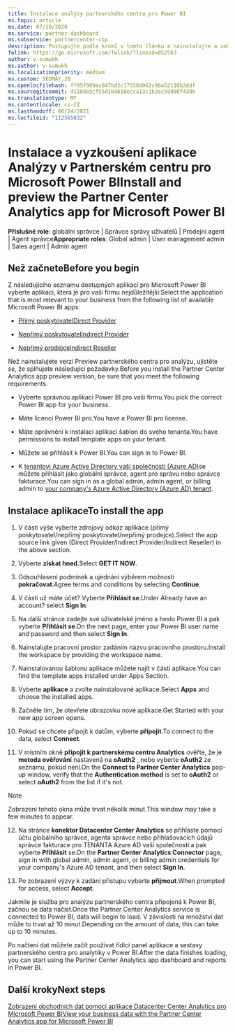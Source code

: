 ```yaml
---
title: Instalace analýzy partnerského centra pro Power BI
ms.topic: article
ms.date: 07/10/2020
ms.service: partner-dashboard
ms.subservice: partnercenter-csp
description: Postupujte podle kroků v tomto článku a nainstalujte a zobrazte si ukázkovou aplikaci partner Center Analytics pro Power BI (pro přímé partnery v CSP).
fwlink: https://go.microsoft.com/fwlink/?linkid=852583
author: v-sumukh
ms.author: v-sumukh
ms.localizationpriority: medium
ms.custom: SEOMAY.20
ms.openlocfilehash: ff95f989ac847bd2c17558d062c86a52110b2ddf
ms.sourcegitcommit: 4118de5cf55d1bd618ecca13c1b2ec59d80f43db
ms.translationtype: MT
ms.contentlocale: cs-CZ
ms.lasthandoff: 06/24/2021
ms.locfileid: "112565032"
---
```

# <a name="install-and-preview-the-partner-center-analytics-app-for-microsoft-power-bi"></a><span data-ttu-id="4a5e9-103">Instalace a vyzkoušení aplikace Analýzy v Partnerském centru pro Microsoft Power BI</span><span class="sxs-lookup"><span data-stu-id="4a5e9-103">Install and preview the Partner Center Analytics app for Microsoft Power BI</span></span>


<span data-ttu-id="4a5e9-104">**Příslušné role**: globální správce | Správce správy uživatelů | Prodejní agent | Agent správce</span><span class="sxs-lookup"><span data-stu-id="4a5e9-104">**Appropriate roles**: Global admin | User management admin | Sales agent | Admin agent</span></span>

## <a name="before-you-begin"></a><span data-ttu-id="4a5e9-105">Než začnete</span><span class="sxs-lookup"><span data-stu-id="4a5e9-105">Before you begin</span></span>

<span data-ttu-id="4a5e9-106">Z následujícího seznamu dostupných aplikací pro Microsoft Power BI vyberte aplikaci, která je pro vaši firmu nejdůležitější:</span><span class="sxs-lookup"><span data-stu-id="4a5e9-106">Select the application that is most relevant to your business from the following list of available Microsoft Power BI apps:</span></span>

- [<span data-ttu-id="4a5e9-107">Přímý poskytovatel</span><span class="sxs-lookup"><span data-stu-id="4a5e9-107">Direct Provider</span></span>](https://appsource.microsoft.com/product/power-bi/partnercenteranalytics.direct_provider_partner_analytics)

- [<span data-ttu-id="4a5e9-108">Nepřímý poskytovatel</span><span class="sxs-lookup"><span data-stu-id="4a5e9-108">Indirect Provider</span></span>](https://appsource.microsoft.com/product/power-bi/partnercenteranalytics.indirect_provider_partner_analytics)

- [<span data-ttu-id="4a5e9-109">Nepřímý prodejce</span><span class="sxs-lookup"><span data-stu-id="4a5e9-109">Indirect Reseller</span></span>](https://appsource.microsoft.com/product/power-bi/partnercenteranalytics.indirect_reseller_partner_analytics)

<span data-ttu-id="4a5e9-110">Než nainstalujete verzi Preview partnerského centra pro analýzu, ujistěte se, že splňujete následující požadavky.</span><span class="sxs-lookup"><span data-stu-id="4a5e9-110">Before you install the Partner Center Analytics app preview version, be sure that you meet the following requirements.</span></span>

- <span data-ttu-id="4a5e9-111">Vyberte správnou aplikaci Power BI pro vaši firmu.</span><span class="sxs-lookup"><span data-stu-id="4a5e9-111">You pick the correct Power BI app for your business.</span></span>

- <span data-ttu-id="4a5e9-112">Máte licenci Power BI pro.</span><span class="sxs-lookup"><span data-stu-id="4a5e9-112">You have a Power BI pro license.</span></span>

- <span data-ttu-id="4a5e9-113">Máte oprávnění k instalaci aplikací šablon do svého tenanta.</span><span class="sxs-lookup"><span data-stu-id="4a5e9-113">You have permissions to install template apps on your tenant.</span></span>

- <span data-ttu-id="4a5e9-114">Můžete se přihlásit k Power BI.</span><span class="sxs-lookup"><span data-stu-id="4a5e9-114">You can sign in to Power BI.</span></span>

- <span data-ttu-id="4a5e9-115">K [tenantovi Azure Active Directory vaší společnosti (Azure AD)](azure-active-directory-tenants-and-partner-center.md)se můžete přihlásit jako globální správce, agent pro správu nebo správce fakturace.</span><span class="sxs-lookup"><span data-stu-id="4a5e9-115">You can sign in as a global admin, admin agent, or billing admin to [your company's Azure Active Directory (Azure AD) tenant](azure-active-directory-tenants-and-partner-center.md).</span></span>

## <a name="to-install-the-app"></a><span data-ttu-id="4a5e9-116">Instalace aplikace</span><span class="sxs-lookup"><span data-stu-id="4a5e9-116">To install the app</span></span>

1. <span data-ttu-id="4a5e9-117">V části výše vyberte zdrojový odkaz aplikace (přímý poskytovatel/nepřímý poskytovatel/nepřímý prodejce).</span><span class="sxs-lookup"><span data-stu-id="4a5e9-117">Select the app source link given (Direct Provider/Indirect Provider/Indirect Reseller) in the above section.</span></span>

2. <span data-ttu-id="4a5e9-118">Vyberte **získat hned**.</span><span class="sxs-lookup"><span data-stu-id="4a5e9-118">Select **GET IT NOW**.</span></span> 

3. <span data-ttu-id="4a5e9-119">Odsouhlasení podmínek a ujednání výběrem možnosti **pokračovat**.</span><span class="sxs-lookup"><span data-stu-id="4a5e9-119">Agree terms and conditions by selecting **Continue**.</span></span>

4. <span data-ttu-id="4a5e9-120">V části už máte účet? Vyberte **Přihlásit se**.</span><span class="sxs-lookup"><span data-stu-id="4a5e9-120">Under Already have an account? select **Sign In**.</span></span>

5. <span data-ttu-id="4a5e9-121">Na další stránce zadejte své uživatelské jméno a heslo Power BI a pak vyberte **Přihlásit se**.</span><span class="sxs-lookup"><span data-stu-id="4a5e9-121">On the next page, enter your Power BI user name and password and then select **Sign In**.</span></span>

6. <span data-ttu-id="4a5e9-122">Nainstalujte pracovní prostor zadáním názvu pracovního prostoru.</span><span class="sxs-lookup"><span data-stu-id="4a5e9-122">Install the workspace by providing the workspace name.</span></span>

7. <span data-ttu-id="4a5e9-123">Nainstalovanou šablonu aplikace můžete najít v části aplikace.</span><span class="sxs-lookup"><span data-stu-id="4a5e9-123">You can find the template apps installed under Apps Section.</span></span>

8. <span data-ttu-id="4a5e9-124">Vyberte **aplikace** a zvolte nainstalované aplikace.</span><span class="sxs-lookup"><span data-stu-id="4a5e9-124">Select **Apps** and choose the installed apps.</span></span>

9. <span data-ttu-id="4a5e9-125">Začněte tím, že otevřete obrazovku nové aplikace.</span><span class="sxs-lookup"><span data-stu-id="4a5e9-125">Get Started with your new app screen opens.</span></span>

10. <span data-ttu-id="4a5e9-126">Pokud se chcete připojit k datům, vyberte **připojit**.</span><span class="sxs-lookup"><span data-stu-id="4a5e9-126">To connect to the data, select **Connect**.</span></span>

11. <span data-ttu-id="4a5e9-127">V místním okně **připojit k partnerskému centru Analytics** ověřte, že je **metoda ověřování** nastavená na **oAuth2** , nebo vyberte **oAuth2** ze seznamu, pokud není.</span><span class="sxs-lookup"><span data-stu-id="4a5e9-127">On the **Connect to Partner Center Analytics** pop-up window, verify that the **Authentication method** is set to **oAuth2** or select **oAuth2** from the list if it's not.</span></span> 

> [!NOTE]  
>  <span data-ttu-id="4a5e9-128">Zobrazení tohoto okna může trvat několik minut.</span><span class="sxs-lookup"><span data-stu-id="4a5e9-128">This window may take a few minutes to appear.</span></span>

12. <span data-ttu-id="4a5e9-129">Na stránce **konektor Datacenter Center Analytics** se přihlaste pomocí účtu globálního správce, agenta správce nebo přihlašovacích údajů správce fakturace pro TENANTA Azure AD vaší společnosti a pak vyberte **Přihlásit** se.</span><span class="sxs-lookup"><span data-stu-id="4a5e9-129">On the **Partner Center Analytics Connector** page, sign in with global admin, admin agent, or billing admin credentials for your company's Azure AD tenant, and then select **Sign In**.</span></span>
 
13. <span data-ttu-id="4a5e9-130">Po zobrazení výzvy k zadání přístupu vyberte **přijmout**.</span><span class="sxs-lookup"><span data-stu-id="4a5e9-130">When prompted for access, select **Accept**.</span></span> 

<span data-ttu-id="4a5e9-131">Jakmile je služba pro analýzu partnerského centra připojená k Power BI, začnou se data načíst.</span><span class="sxs-lookup"><span data-stu-id="4a5e9-131">Once the Partner Center Analytics service is connected to Power BI, data will begin to load.</span></span> <span data-ttu-id="4a5e9-132">V závislosti na množství dat může to trvat až 10 minut.</span><span class="sxs-lookup"><span data-stu-id="4a5e9-132">Depending on the amount of data, this can take up to 10 minutes.</span></span> 

<span data-ttu-id="4a5e9-133">Po načtení dat můžete začít používat řídicí panel aplikace a sestavy partnerského centra pro analytiky v Power BI.</span><span class="sxs-lookup"><span data-stu-id="4a5e9-133">After the data finishes loading, you can start using the Partner Center Analytics app dashboard and reports in Power BI.</span></span>

## <a name="next-steps"></a><span data-ttu-id="4a5e9-134">Další kroky</span><span class="sxs-lookup"><span data-stu-id="4a5e9-134">Next steps</span></span>

[<span data-ttu-id="4a5e9-135">Zobrazení obchodních dat pomocí aplikace Datacenter Center Analytics pro Microsoft Power BI</span><span class="sxs-lookup"><span data-stu-id="4a5e9-135">View your business data with the Partner Center Analytics app for Microsoft Power BI</span></span>](power-bi-app-for-direct-partners-use.md)
